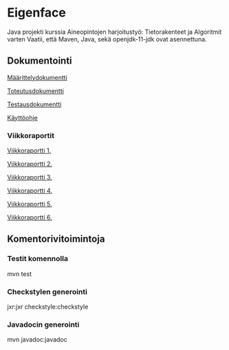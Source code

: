 # Eigenface
Java projekti kurssia Aineopintojen harjoitustyö: Tietorakenteet ja Algoritmit varten 
Vaatii, että Maven, Java, sekä openjdk-11-jdk ovat asennettuna.

## Dokumentointi

[Määrittelydokumentti](https://github.com/tvaskisalo/Eigenface/blob/master/Dokumentaatio/M%C3%A4%C3%A4rittelydokumentti.md)

[Toteutusdokumentti](https://github.com/tvaskisalo/Eigenface/blob/master/Dokumentaatio/Toteutusdokumentti.md)

[Testausdokumentti](https://github.com/tvaskisalo/Eigenface/blob/master/Dokumentaatio/Testausdokumentti.md)

[Käyttöohje](https://github.com/tvaskisalo/Eigenface/blob/master/Dokumentaatio/Kayttoohje.md)

### Viikkoraportit

[Viikkoraportti 1.](https://github.com/tvaskisalo/Eigenface/blob/master/Dokumentaatio/Viikkoraportti%201.md)

[Viikkoraportti 2.](https://github.com/tvaskisalo/Eigenface/blob/master/Dokumentaatio/Viikkoraportti%202.md)

[Viikkoraportti 3.](https://github.com/tvaskisalo/Eigenface/blob/master/Dokumentaatio/Viikkoraportti%203.md)

[Viikkoraportti 4.](https://github.com/tvaskisalo/Eigenface/blob/master/Dokumentaatio/Viikkoraportti%204.md)

[Viikkoraportti 5.](https://github.com/tvaskisalo/Eigenface/blob/master/Dokumentaatio/Viikkoraportti%205.md)

[Viikkoraportti 6.](https://github.com/tvaskisalo/Eigenface/blob/master/Dokumentaatio/Viikkoraportti%206.md)


## Komentorivitoimintoja

### Testit komennolla
mvn test

### Checkstylen generointi
jxr:jxr checkstyle:checkstyle

### Javadocin generointi
mvn javadoc:javadoc
